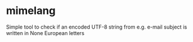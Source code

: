 # mimelang

Simple tool to check if an encoded UTF-8 string from e.g. e-mail subject is written in None European letters

